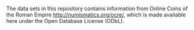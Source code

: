 The data sets in this repository contains information from 
Online Coins of the Roman Empire <http://numismatics.org/ocre/>, 
which is made available here under the Open Database License (ODbL).
